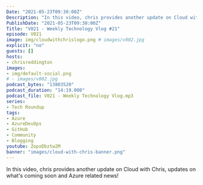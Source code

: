 ```yaml
---
Date: "2021-05-23T09:30:00Z"
Description: "In this video, chris provides another update on Cloud with Chris, updates on what's coming soon and Azure related news!"
PublishDate: "2021-05-23T09:30:00Z"
Title: "V021 - Weekly Technology Vlog #21"
episode: V021
image: img/cloudwithchrislogo.png # images/v002.jpg
explicit: "no"
guests: []
hosts:
- chrisreddington
images:
- img/default-social.png
# - images/v002.jpg
podcast_bytes: "13803520"
podcast_duration: "14:19.000"
podcast_file: V021 - Weekly Technology Vlog.mp3
series:
- Tech Roundup
tags:
- Azure
- AzureDevOps
- GitHub
- Community
- Blogging
youtube: ZopxDbztw2M
banner: "images/cloud-with-chris-banner.png"
---
```

In this video, chris provides another update on Cloud with Chris, updates on what's coming soon and Azure related news!